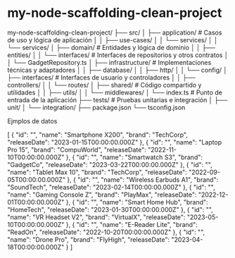 # my-node-scaffolding-clean-project

my-node-scaffolding-clean-project/
├── src/
│ ├── application/ # Casos de uso y lógica de aplicación
│ │ ├── use-cases/
│ │ └── services/
│ │ └── services/
│ ├── domain/ # Entidades y lógica de dominio
│ │ ├── entities/
│ │ └── interfaces/ # Interfaces de repositorios y otros contratos
│ │ └── GadgetRepository.ts
│ ├── infrastructure/ # Implementaciones técnicas y adaptadores
│ │ ├── database/
│ │ ├── http/
│ │ └── config/
│ ├── interfaces/ # Interfaces de usuario y controladores
│ │ ├── controllers/
│ │ └── routes/
│ ├── shared/ # Código compartido y utilidades
│ │ ├── utils/
│ │ └── middlewares/
│ └── index.ts # Punto de entrada de la aplicación
├── tests/ # Pruebas unitarias e integración
│ ├── unit/
│ └── integration/
├── package.json
└── tsconfig.json

Ejmplos de datos

[
 {
 "id": "",
 "name": "Smartphone X200",
 "brand": "TechCorp",
 "releaseDate": "2023-01-15T00:00:00.000Z"
 },
 {
 "id": "",
 "name": "Laptop Pro 15",
 "brand": "CompuWorld",
 "releaseDate": "2022-11-10T00:00:00.000Z"
 },
 {
 "id": "",
 "name": "Smartwatch S3",
 "brand": "GadgetCo",
 "releaseDate": "2023-03-22T00:00:00.000Z"
 },
 {
 "id": "",
 "name": "Tablet Max 10",
 "brand": "TechCorp",
 "releaseDate": "2022-09-05T00:00:00.000Z"
 },
 {
 "id": "",
 "name": "Wireless Earbuds A1",
 "brand": "SoundTech",
 "releaseDate": "2023-02-14T00:00:00.000Z"
 },
 {
 "id": "",
 "name": "Gaming Console Z",
 "brand": "PlayMax",
 "releaseDate": "2022-12-01T00:00:00.000Z"
 },
 {
 "id": "",
 "name": "Smart Home Hub",
 "brand": "HomeTech",
 "releaseDate": "2023-01-30T00:00:00.000Z"
 },
 {
 "id": "",
 "name": "VR Headset V2",
 "brand": "VirtualX",
 "releaseDate": "2023-05-10T00:00:00.000Z"
 },
 {
 "id": "",
 "name": "E-Reader Lite",
 "brand": "ReadOn",
 "releaseDate": "2022-10-20T00:00:00.000Z"
 },
 {
 "id": "",
 "name": "Drone Pro",
 "brand": "FlyHigh",
 "releaseDate": "2023-04-18T00:00:00.000Z"
 }
]
